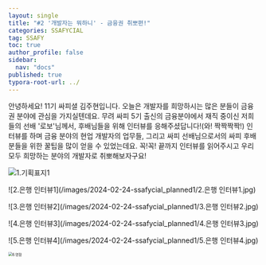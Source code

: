 ```yaml
---
layout: single
title: "#2 '개발자는 뭐하니' - 금융권 취뽀편!"
categories: SSAFYCIAL
tag: SSAFY
toc: true
author_profile: false
sidebar:
  nav: "docs"  
published: true
typora-root-url: ../
---
```


안녕하세요! 11기 싸피셜 김주현입니다.
오늘은 개발자를 희망하시는 많은 분들이 금융권 분야에 관심을 가지실텐데요. 무려 싸피 5기 출신의 금융분야에서 재직 중이신 저희들의 선배 '로보'님께서, 후배님들을 위해 인터뷰를 응해주셨답니다!(와! 짝짝짝짝!) 인터뷰를 하며 금융 분야의 현업 개발자의 업무들, 그리고 싸피 선배님으로서의 싸피 후배 분들을 위한 꿀팁을 많이 얻을 수 있었는데요. 꼭!꼭! 끝까지 인터뷰를 읽어주시고 우리 모두 희망하는 분야의 개발자로 취뽀해보자구요!  

![1.기획표지1](/images/2024-02-24-ssafycial_planned1/1.기획표지1.jpg)

![2.은행 인터뷰1](/images/2024-02-24-ssafycial_planned1/2.은행 인터뷰1.jpg)

![3.은행 인터뷰2](/images/2024-02-24-ssafycial_planned1/3.은행 인터뷰2.jpg)

![4.은행 인터뷰3](/images/2024-02-24-ssafycial_planned1/4.은행 인터뷰3.jpg)

![5.은행 인터뷰4](/images/2024-02-24-ssafycial_planned1/5.은행 인터뷰4.jpg)

<img src="/images/2024-02-24-ssafycial_planned1/6.명함.jpg" alt="6.명함" style="zoom:50%;" />
